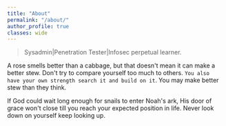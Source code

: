 ```yaml
---
title: "About"
permalink: "/about/"
author_profile: true
classes: wide
---
```


> Sysadmin|Penetration Tester|Infosec perpetual learner.

A rose smells better than a cabbage, but that doesn't mean it can make a better stew. 
Don't try to compare yourself too much to others. `You also have your own strength search it and build on it`.
You may make better stew than they think.


If God could wait long enough for snails to enter Noah's ark, His door of grace won't close till you reach your expected position in life. Never look down on yourself keep looking up.



